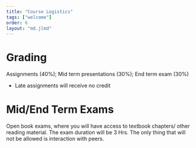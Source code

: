 ```yaml
---
title: "Course Logistics"
tags: ["welcome"]
order: 6
layout: "md.jlmd"
---
```


<style>
main a img {
    width: 5rem;
    margin: 1rem;
}
</style>

# Grading
Assignments (40%); Mid term presentations (30%); End term exam (30%)
* Late assignments will receive no credit

# Mid/End Term Exams
Open book exams, where you will have access to textbook chapters/ other reading material. The exam duration will be 3 Hrs.
The only thing that will not be allowed is interaction with peers.